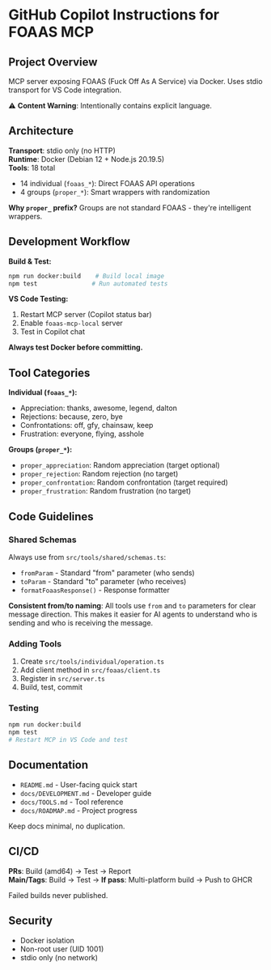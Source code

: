 # GitHub Copilot Instructions for FOAAS MCP

## Project Overview

MCP server exposing FOAAS (Fuck Off As A Service) via Docker. Uses stdio transport for VS Code integration.

⚠️ **Content Warning**: Intentionally contains explicit language.

## Architecture

**Transport**: stdio only (no HTTP)  
**Runtime**: Docker (Debian 12 + Node.js 20.19.5)  
**Tools**: 18 total
- 14 individual (`foaas_*`): Direct FOAAS API operations
- 4 groups (`proper_*`): Smart wrappers with randomization

**Why `proper_` prefix?** Groups are not standard FOAAS - they're intelligent wrappers.

## Development Workflow

**Build & Test:**
```bash
npm run docker:build    # Build local image
npm test               # Run automated tests
```

**VS Code Testing:**
1. Restart MCP server (Copilot status bar)
2. Enable `foaas-mcp-local` server
3. Test in Copilot chat

**Always test Docker before committing.**

## Tool Categories

**Individual (`foaas_*`):**
- Appreciation: thanks, awesome, legend, dalton
- Rejections: because, zero, bye
- Confrontations: off, gfy, chainsaw, keep
- Frustration: everyone, flying, asshole

**Groups (`proper_*`):**
- `proper_appreciation`: Random appreciation (target optional)
- `proper_rejection`: Random rejection (no target)
- `proper_confrontation`: Random confrontation (target required)
- `proper_frustration`: Random frustration (no target)

## Code Guidelines

### Shared Schemas
Always use from `src/tools/shared/schemas.ts`:
- `fromParam` - Standard "from" parameter (who sends)
- `toParam` - Standard "to" parameter (who receives)
- `formatFoaasResponse()` - Response formatter

**Consistent from/to naming**: All tools use `from` and `to` parameters for clear message direction. This makes it easier for AI agents to understand who is sending and who is receiving the message.

### Adding Tools

1. Create `src/tools/individual/operation.ts`
2. Add client method in `src/foaas/client.ts`
3. Register in `src/server.ts`
4. Build, test, commit

### Testing
```bash
npm run docker:build
npm test
# Restart MCP in VS Code and test
```

## Documentation

- `README.md` - User-facing quick start
- `docs/DEVELOPMENT.md` - Developer guide
- `docs/TOOLS.md` - Tool reference
- `docs/ROADMAP.md` - Project progress

Keep docs minimal, no duplication.

## CI/CD

**PRs**: Build (amd64) → Test → Report  
**Main/Tags**: Build → Test → **If pass**: Multi-platform build → Push to GHCR

Failed builds never published.

## Security

- Docker isolation
- Non-root user (UID 1001)
- stdio only (no network)
